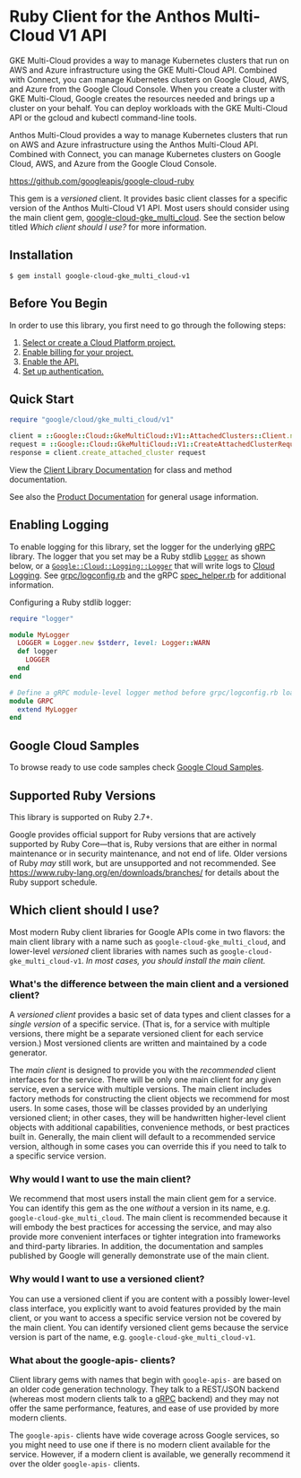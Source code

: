 # Ruby Client for the Anthos Multi-Cloud V1 API

GKE Multi-Cloud provides a way to manage Kubernetes clusters that run on AWS and Azure infrastructure using the GKE Multi-Cloud API. Combined with Connect, you can manage Kubernetes clusters on Google Cloud, AWS, and Azure from the Google Cloud Console. When you create a cluster with GKE Multi-Cloud, Google creates the resources needed and brings up a cluster on your behalf. You can deploy workloads with the GKE Multi-Cloud API or the gcloud and kubectl command-line tools.

Anthos Multi-Cloud provides a way to manage Kubernetes clusters that run on AWS and Azure infrastructure using the Anthos Multi-Cloud API. Combined with Connect, you can manage Kubernetes clusters on Google Cloud, AWS, and Azure from the Google Cloud Console.

https://github.com/googleapis/google-cloud-ruby

This gem is a _versioned_ client. It provides basic client classes for a
specific version of the Anthos Multi-Cloud V1 API. Most users should consider using
the main client gem,
[google-cloud-gke_multi_cloud](https://rubygems.org/gems/google-cloud-gke_multi_cloud).
See the section below titled *Which client should I use?* for more information.

## Installation

```
$ gem install google-cloud-gke_multi_cloud-v1
```

## Before You Begin

In order to use this library, you first need to go through the following steps:

1. [Select or create a Cloud Platform project.](https://console.cloud.google.com/project)
1. [Enable billing for your project.](https://cloud.google.com/billing/docs/how-to/modify-project#enable_billing_for_a_project)
1. [Enable the API.](https://console.cloud.google.com/apis/library/gkemulticloud.googleapis.com)
1. [Set up authentication.](AUTHENTICATION.md)

## Quick Start

```ruby
require "google/cloud/gke_multi_cloud/v1"

client = ::Google::Cloud::GkeMultiCloud::V1::AttachedClusters::Client.new
request = ::Google::Cloud::GkeMultiCloud::V1::CreateAttachedClusterRequest.new # (request fields as keyword arguments...)
response = client.create_attached_cluster request
```

View the [Client Library Documentation](https://cloud.google.com/ruby/docs/reference/google-cloud-gke_multi_cloud-v1/latest)
for class and method documentation.

See also the [Product Documentation](https://cloud.google.com/anthos/clusters/docs/multi-cloud)
for general usage information.

## Enabling Logging

To enable logging for this library, set the logger for the underlying [gRPC](https://github.com/grpc/grpc/tree/master/src/ruby) library.
The logger that you set may be a Ruby stdlib [`Logger`](https://ruby-doc.org/current/stdlibs/logger/Logger.html) as shown below,
or a [`Google::Cloud::Logging::Logger`](https://cloud.google.com/ruby/docs/reference/google-cloud-logging/latest)
that will write logs to [Cloud Logging](https://cloud.google.com/logging/). See [grpc/logconfig.rb](https://github.com/grpc/grpc/blob/master/src/ruby/lib/grpc/logconfig.rb)
and the gRPC [spec_helper.rb](https://github.com/grpc/grpc/blob/master/src/ruby/spec/spec_helper.rb) for additional information.

Configuring a Ruby stdlib logger:

```ruby
require "logger"

module MyLogger
  LOGGER = Logger.new $stderr, level: Logger::WARN
  def logger
    LOGGER
  end
end

# Define a gRPC module-level logger method before grpc/logconfig.rb loads.
module GRPC
  extend MyLogger
end
```


## Google Cloud Samples

To browse ready to use code samples check [Google Cloud Samples](https://cloud.google.com/docs/samples).

## Supported Ruby Versions

This library is supported on Ruby 2.7+.

Google provides official support for Ruby versions that are actively supported
by Ruby Core—that is, Ruby versions that are either in normal maintenance or
in security maintenance, and not end of life. Older versions of Ruby _may_
still work, but are unsupported and not recommended. See
https://www.ruby-lang.org/en/downloads/branches/ for details about the Ruby
support schedule.

## Which client should I use?

Most modern Ruby client libraries for Google APIs come in two flavors: the main
client library with a name such as `google-cloud-gke_multi_cloud`,
and lower-level _versioned_ client libraries with names such as
`google-cloud-gke_multi_cloud-v1`.
_In most cases, you should install the main client._

### What's the difference between the main client and a versioned client?

A _versioned client_ provides a basic set of data types and client classes for
a _single version_ of a specific service. (That is, for a service with multiple
versions, there might be a separate versioned client for each service version.)
Most versioned clients are written and maintained by a code generator.

The _main client_ is designed to provide you with the _recommended_ client
interfaces for the service. There will be only one main client for any given
service, even a service with multiple versions. The main client includes
factory methods for constructing the client objects we recommend for most
users. In some cases, those will be classes provided by an underlying versioned
client; in other cases, they will be handwritten higher-level client objects
with additional capabilities, convenience methods, or best practices built in.
Generally, the main client will default to a recommended service version,
although in some cases you can override this if you need to talk to a specific
service version.

### Why would I want to use the main client?

We recommend that most users install the main client gem for a service. You can
identify this gem as the one _without_ a version in its name, e.g.
`google-cloud-gke_multi_cloud`.
The main client is recommended because it will embody the best practices for
accessing the service, and may also provide more convenient interfaces or
tighter integration into frameworks and third-party libraries. In addition, the
documentation and samples published by Google will generally demonstrate use of
the main client.

### Why would I want to use a versioned client?

You can use a versioned client if you are content with a possibly lower-level
class interface, you explicitly want to avoid features provided by the main
client, or you want to access a specific service version not be covered by the
main client. You can identify versioned client gems because the service version
is part of the name, e.g. `google-cloud-gke_multi_cloud-v1`.

### What about the google-apis-<name> clients?

Client library gems with names that begin with `google-apis-` are based on an
older code generation technology. They talk to a REST/JSON backend (whereas
most modern clients talk to a [gRPC](https://grpc.io/) backend) and they may
not offer the same performance, features, and ease of use provided by more
modern clients.

The `google-apis-` clients have wide coverage across Google services, so you
might need to use one if there is no modern client available for the service.
However, if a modern client is available, we generally recommend it over the
older `google-apis-` clients.
